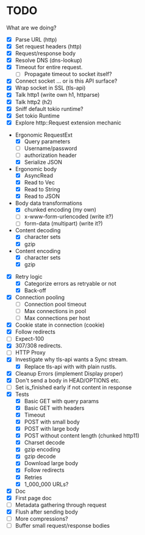 # TODO

What are we doing?

- [x] Parse URL (http)
- [x] Set request headers (http)
- [x] Request/response body
- [x] Resolve DNS (dns-lookup)
- [x] Timeout for entire request.
  - [ ] Propagate timeout to socket itself?
- [x] Connect socket … or is this API surface?
- [x] Wrap socket in SSL (tls-api)
- [x] Talk http1 (write own h1, httparse)
- [x] Talk http2 (h2)
- [x] Sniff default tokio runtime?
- [x] Set tokio Runtime
- [x] Explore http::Request extension mechanic
- Ergonomic RequestExt
  - [x] Query parameters
  - [ ] Username/password
  - [ ] authorization header
  - [x] Serialize JSON
- Ergonomic body
  - [x] AsyncRead
  - [x] Read to Vec
  - [x] Read to String
  - [x] Read to JSON
- Body data transformations
  - [x] chunked encoding (my own)
  - [ ] x-www-form-urlencoded (write it?)
  - [ ] form-data (multipart) (write it?)
- Content decoding
  - [x] character sets
  - [x] gzip
- Content encoding
  - [x] character sets
  - [x] gzip
- [x] Retry logic
  - [x] Categorize errors as retryable or not
  - [x] Back-off
- [x] Connection pooling
  - [ ] Connection pool timeout
  - [ ] Max connections in pool
  - [ ] Max connections per host
- [x] Cookie state in connection (cookie)
- [x] Follow redirects
- [ ] Expect-100
- [x] 307/308 redirects.
- [ ] HTTP Proxy
- [x] Investigate why tls-api wants a Sync stream.
  - [x] Replace tls-api with with plain rustls.
- [x] Cleanup Errors (implement Display proper)
- [x] Don't send a body in HEAD/OPTIONS etc.
- [ ] Set is_finished early if not content in response
- [x] Tests
  - [x] Basic GET with query params
  - [x] Basic GET with headers
  - [x] Timeout
  - [x] POST with small body
  - [x] POST with large body
  - [x] POST without content length (chunked http11)
  - [x] Charset decode
  - [x] gzip encoding
  - [x] gzip decode
  - [x] Download large body
  - [x] Follow redirects
  - [x] Retries
  - [x] 1_000_000 URLs?
- [x] Doc
- [x] First page doc
- [ ] Metadata gathering through request
- [x] Flush after sending body
- [ ] More compressions?
- [ ] Buffer small request/response bodies
